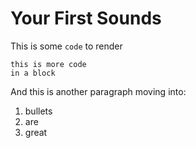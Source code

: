 # Your First Sounds

This is some `code` to render

```
this is more code
in a block
```

And this is another paragraph moving into:

1. bullets
1. are
1. great


